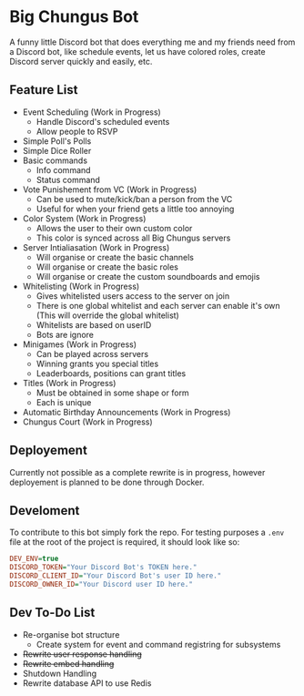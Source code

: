 # Big Chungus Bot

A funny little Discord bot that does everything me and my friends need from a Discord bot, like schedule events, let us have colored roles, create Discord server quickly and easily, etc.

## Feature List

- Event Scheduling (Work in Progress)
  - Handle Discord's scheduled events
  - Allow people to RSVP
- Simple Poll's Polls
- Simple Dice Roller
- Basic commands
  - Info command
  - Status command
- Vote Punishement from VC (Work in Progress)
  - Can be used to mute/kick/ban a person from the VC
  - Useful for when your friend gets a little too annoying
- Color System (Work in Progress)
  - Allows the user to their own custom color
  - This color is synced across all Big Chungus servers
- Server Intialiasation (Work in Progress)
  - Will organise or create the basic channels
  - Will organise or create the basic roles
  - Will organise or create the custom soundboards and emojis
- Whitelisting (Work in Progress)
  - Gives whitelisted users access to the server on join
  - There is one global whitelist and each server can enable it's own (This will override the global whitelist)
  - Whitelists are based on userID
  - Bots are ignore
- Minigames (Work in Progress)
  - Can be played across servers
  - Winning grants you special titles
  - Leaderboards, positions can grant titles
- Titles (Work in Progress)
  - Must be obtained in some shape or form
  - Each is unique
- Automatic Birthday Announcements (Work in Progress)
- Chungus Court (Work in Progress)

## Deployement

Currently not possible as a complete rewrite is in progress, however deployement is planned to be done through Docker.

## Develoment

To contribute to this bot simply fork the repo. For testing purposes a `.env` file at the root of the project is required, it should look like so:

```ini
DEV_ENV=true
DISCORD_TOKEN="Your Discord Bot's TOKEN here."
DISCORD_CLIENT_ID="Your Discord Bot's user ID here."
DISCORD_OWNER_ID="Your Discord user ID here."
```

## Dev To-Do List

- Re-organise bot structure
  - Create system for event and command registring for subsystems
- ~~Rewrite user response handling~~
- ~~Rewrite embed handling~~
- Shutdown Handling
- Rewrite database API to use Redis
